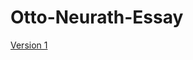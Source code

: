 # Otto-Neurath-Essay

[Version 1](https://dairemcsherry.github.io/Otto-Neurath-Essay/index-one.html)
